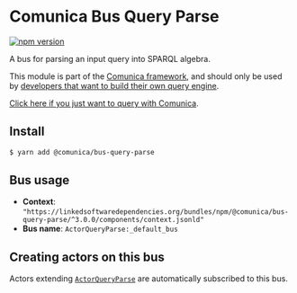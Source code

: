 # Comunica Bus Query Parse

[![npm version](https://badge.fury.io/js/%40comunica%2Fbus-query-parse.svg)](https://www.npmjs.com/package/@comunica/bus-query-parse)

A bus for parsing an input query into SPARQL algebra.

This module is part of the [Comunica framework](https://github.com/comunica/comunica),
and should only be used by [developers that want to build their own query engine](https://comunica.dev/docs/modify/).

[Click here if you just want to query with Comunica](https://comunica.dev/docs/query/).

## Install

```bash
$ yarn add @comunica/bus-query-parse
```

## Bus usage

* **Context**: `"https://linkedsoftwaredependencies.org/bundles/npm/@comunica/bus-query-parse/^3.0.0/components/context.jsonld"`
* **Bus name**: `ActorQueryParse:_default_bus`

## Creating actors on this bus

Actors extending [`ActorQueryParse`](https://comunica.github.io/comunica/classes/_comunica_bus_query_parse.ActorQueryParse.html) are automatically subscribed to this bus.


